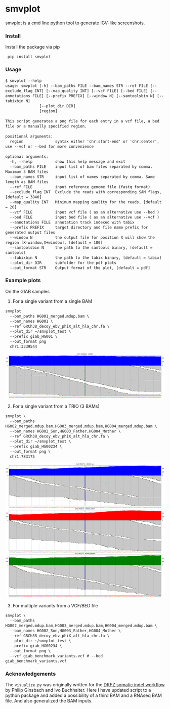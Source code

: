 # smvplot
smvplot is a cmd line python tool to generate IGV-like screenshots.

### Install
Install the package via pip

```
 pip install smvplot
```

### Usage
```
$ smvplot --help
usage: smvplot [-h] --bam_paths FILE --bam_names STR --ref FILE [--exclude_flag INT] [--map_quality INT] [--vcf FILE] [--bed FILE] [--annotations FILE] [--prefix PREFIX] [--window N] [--samtoolsbin N] [--tabixbin N]
               [--plot_dir DIR]
               [region]

This script generates a png file for each entry in a vcf file, a bed file or a manually specified region.

positional arguments:
  region              syntax either 'chr:start-end' or 'chr:center', use --vcf or --bed for more convenience

optional arguments:
  -h, --help          show this help message and exit
  --bam_paths FILE    input list of bam files separated by comma. Maximum 3 BAM files
  --bam_names STR     input list of names separated by comma. Same length as BAM files
  --ref FILE          input reference genome file (fastq format)
  --exclude_flag INT  Exclude the reads with corresponding SAM flags, [default = 3840]
  --map_quality INT   Minimum mapping quality for the reads, [default = 20]
  --vcf FILE          input vcf file ( as an alternative use --bed )
  --bed FILE          input bed file ( as an alternative use --vcf )
  --annotations FILE  annotation track indexed with tabix
  --prefix PREFIX     target directory and file name prefix for generated output files
  --window N          the output file for position X will show the region [X-window,X+window], [default = 100]
  --samtoolsbin N     the path to the samtools binary, [default = samtools]
  --tabixbin N        the path to the tabix binary, [default = tabix]
  --plot_dir DIR      subfolder for the pdf plots
  --out_format STR    Output format of the plot, [default = pdf]
```

### Example plots
On the GIAB samples

1. For a single variant from a single BAM
```
smvplot 
  --bam_paths HG001_merged.mdup.bam \
  --bam_names HG001 \
  --ref GRCh38_decoy_ebv_phiX_alt_hla_chr.fa \
  --plot_dir ~/smvplot_test \
  --prefix giab_HG001 \
  --out_format png
  chr1:3339544
```
![](examples/giab_HG001_chr1_3339544.png)

2. For a single variant from a TRIO (3 BAMs)

```
smvplot \
  --bam_paths HG002_merged.mdup.bam,HG003_merged.mdup.bam,HG004_merged.mdup.bam \
  --bam_names HG002_Son,HG003_Father,HG004_Mother \
  --ref GRCh38_decoy_ebv_phiX_alt_hla_chr.fa \
  --plot_dir ~/smvplot_test \
  --prefix giab_HG00234 \
  --out_format png \
  chr1:783175
```
![](examples/giab_HG00234_chr1_783175.png)

3. For multiple variants from a VCF/BED file

```
smvplot \
  --bam_paths HG002_merged.mdup.bam,HG003_merged.mdup.bam,HG004_merged.mdup.bam \
  --bam_names HG002_Son,HG003_Father,HG004_Mother \
  --ref GRCh38_decoy_ebv_phiX_alt_hla_chr.fa \
  --plot_dir ~/smvplot_test \
  --prefix giab_HG00234 \
  --out_format png \
  --vcf giab_benchmark_variants.vcf # --bed giab_benchmark_variants.vcf
```

### Acknowledgements
The `visualize.py` was originally written for the [DKFZ somatic indel workflow](https://github.com/DKFZ-ODCF/IndelCallingWorkflow) by Philip Ginsbach and Ivo Buchhalter. Here I have updated script to a python package and added a possibility of a third BAM and a RNAseq BAM file. And also generalized the BAM inputs.
